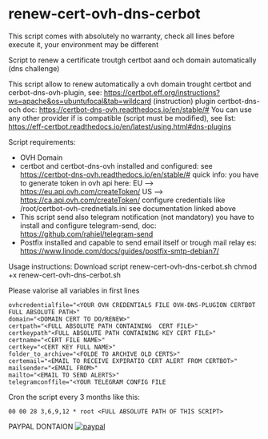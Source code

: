 # renew-cert-ovh-dns-cerbot
This script comes with absolutely no warranty, check all lines before execute it, your environment may be different

Script to renew a certificate troutgh certbot aand och domain automatically (dns challenge)

This script allow to renew automatically a ovh domain trought certbot and cerbot-dns-ovh-plugin, see: https://certbot.eff.org/instructions?ws=apache&os=ubuntufocal&tab=wildcard (instruction)
plugin certbot-dns-och doc: https://certbot-dns-ovh.readthedocs.io/en/stable/#
You can use any other provider if is compatible (script must be modified), see list: https://eff-certbot.readthedocs.io/en/latest/using.html#dns-plugins

Script requirements:
- OVH Domain
- certbot and certbot-dns-ovh installed and configured: see https://certbot-dns-ovh.readthedocs.io/en/stable/#
  quick info: you have to generate token in ovh api here: EU --> https://eu.api.ovh.com/createToken/ US --> https://ca.api.ovh.com/createToken/
  configure credentials like /root/certbot-ovh-crednetials.ini see documentation linked above
- This script send also telegram notification (not mandatory) you have to install and configure telegram-send, doc: https://github.com/rahiel/telegram-send
- Postfix installed and capable to send email itself or trough mail relay es: https://www.linode.com/docs/guides/postfix-smtp-debian7/

Usage instructions:
Download script renew-cert-ovh-dns-cerbot.sh
chmod +x renew-cert-ovh-dns-cerbot.sh

Please valorise all variables in first lines

```
ovhcredentialfile="<YOUR OVH CREDENTIALS FILE OVH-DNS-PLUGION CERTBOT FULL ABSOLUTE PATH>"  
domain="<DOMAIN CERT TO DO/RENEW>"  
certpath="<FULL ABSOLUTE PATH CONTAINING  CERT FILE>"  
certkeypath"<FULL ABSOLUTE PATH CONTAINING KEY CERT FILE>"  
certname="<CERT FILE NAME>"
certkey="<CERT KEY FULL NAME>"  
folder_to_archive="<FOLDE TO ARCHIVE OLD CERTS>"  
certemail="<EMAIL TO RECEIVE EXPIRATIO CERT ALERT FROM CERTBOT>"  
mailsender="<EMAIL FROM>"  
mailto="<EMAIL TO SEND ALERTS>"  
telegramconffile="<YOUR TELEGRAM CONFIG FILE  
```

Cron the script every 3 months like this:  
```
00 00 28 3,6,9,12 * root <FULL ABSOLUTE PATH OF THIS SCRIPT>
```

PAYPAL DONTAION
[![paypal](https://www.paypalobjects.com/en_US/i/btn/btn_donateCC_LG.gif)](https://www.paypal.me/sistemistaitaliano/1)
